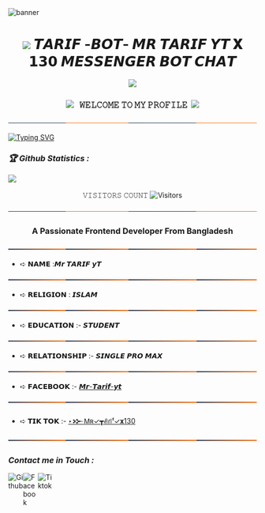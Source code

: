 <img src="https://i.imgur.com/rYFkG0f.jpeg" alt="banner">
<h1 align="center"><img src="./dashboard/images/logo-non-bg.png" width="22px"> 𝙏𝘼𝙍𝙄𝙁 -𝘽𝙊𝙏- 𝙈𝙍 𝙏𝘼𝙍𝙄𝙁 𝙔𝙏 𝐗 𝟭𝟯𝟬 𝙈𝙀𝙎𝙎𝙀𝙉𝙂𝙀𝙍 𝘽𝙊𝙏 𝘾𝙃𝘼𝙏 </h1>
<!-- Github README -->

<p align="center"><img src="https://img.shields.io/badge/I Am %20BANGLADESHI- NOOB PROGRAMMER-green?colorA=%23ff0000&colorB=%23017e40&style=flat-square">

</i></b></h3>
<h3 align="center">
  <img src="https://emoji.discord.st/emojis/768b108d-274f-4f44-a634-8477b16efce7.gif" width="25">
  &nbsp; 𝚆𝙴𝙻𝙲𝙾𝙼𝙴 𝚃𝙾 𝙼𝚈 𝙿𝚁𝙾𝙵𝙸𝙻𝙴&nbsp;
  <img src="https://emoji.discord.st/emojis/768b108d-274f-4f44-a634-8477b16efce7.gif" width="25">
</h3>
<img align="center" alt="line" src="https://github.com/DalpatRathore/dalpatrathore/blob/main/assets/images/line-1.svg">



[![Typing SVG](https://readme-typing-svg.herokuapp.com?color=%23F70B10&size=27&lines=𝙸+𝙰𝙼+𝙸𝙽𝙽𝙾𝙲𝙴𝙽𝚃+𝙱𝙾𝚈;+𝙸𝚃'𝚜+𝙽𝙾𝚃+𝙹𝚄𝚂𝚃+𝙰+𝙽𝙰𝙼𝙴+𝙱𝚁𝙾;𝙸𝚃'MY+PREFIX+‣𒁍!;𝚃𝙷𝙰𝙽𝙺+𝚈𝙾𝚄+𝙴𝚅𝙴𝚁𝚈𝙾𝙽𝙴;𝙻𝙾𝚅e+𝚄+𝙰𝙻𝙻+𝙵𝚁𝙸𝙴𝙽𝙳𝚂)](https://git.io/typing-svg)


<h3><b><i>🏆 Github Statistics :</i></b></h3>
<a href="https://github.com/MR-TARIF-YT130"><img width=550 src="https://github-profile-trophy.vercel.app/?username=𝙈𝙧-𝙏𝙖𝙧𝙞𝙛-𝙮𝙩.𝙭𝟭𝟯𝟬&theme=dracula&no-frame=true&title=Followers,Stars,Commit,Repository,Issues"/></a>

</p>
<p align="center"> 
 𝚅𝙸𝚂𝙸𝚃𝙾𝚁𝚂 𝙲𝙾𝚄𝙽𝚃
 <img src="https://profile-counter.glitch.me/tarif-130 /count.svg" alt="Visitors">
</p>

<img align="center" alt="line" src="https://github.com/DalpatRathore/dalpatrathore/blob/main/assets/images/line-1.svg">

<h3 align="center">A Passionate Frontend Developer From Bangladesh</h3>

<img align="center" alt="line" src="https://github.com/DalpatRathore/dalpatrathore/blob/main/assets/images/line-2.svg">

- ➪ 𝗡𝗔𝗠𝗘      :𝙈𝙧 𝙏𝘼𝙍𝙄𝙁 𝙮𝙏

<img align="center" alt="line" src="https://github.com/DalpatRathore/dalpatrathore/blob/main/assets/images/line-2.svg">

- ➪  𝗥𝗘𝗟𝗜𝗚𝗜𝗢𝗡   : 𝙄𝙎𝙇𝘼𝙈

<img align="center" alt="line" src="https://github.com/DalpatRathore/dalpatrathore/blob/main/assets/images/line-2.svg">

- ➪ 𝗘𝗗𝗨𝗖𝗔𝗧𝗜𝗢𝗡 :- 𝙎𝙏𝙐𝘿𝙀𝙉𝙏

<img align="center" alt="line" src="https://github.com/DalpatRathore/dalpatrathore/blob/main/assets/images/line-2.svg">

- ➪ 𝗥𝗘𝗟𝗔𝗧𝗜𝗢𝗡𝗦𝗛𝗜𝗣 :- 𝙎𝙄𝙉𝙂𝙇𝙀 𝙋𝙍𝙊 𝙈𝘼𝙓

<img align="center" alt="line" src="https://github.com/DalpatRathore/dalpatrathore/blob/main/assets/images/line-2.svg">

- ➪ 𝗙𝗔𝗖𝗘𝗕𝗢𝗢𝗞 :- [𝙈𝙧-𝙏𝙖𝙧𝙞𝙛-𝙮𝙩](https://m.me/Mr.tarif.yt.x130)

<img align="center" alt="line" src="https://github.com/DalpatRathore/dalpatrathore/blob/main/assets/images/line-2.svg">

- ➪ 𝗧𝗜𝗞 𝗧𝗢𝗞 :- [‣𒁍Ꮇʀ✓┳ꋬɾ꒐ᶠ✓𝐱130 ](tiktok.com/@mr.tarif.yt.x130)

<img align="center" alt="line" src="https://github.com/DalpatRathore/dalpatrathore/blob/main/assets/images/line-2.svg">

<h3><b><i> Contact me in Touch :</i></b></h3>
<a href="https://github.com/MR-TARIF-YT130"><img align="left" title="Github" alt="Github" width="30px" src="https://cdn.jsdelivr.net/npm/simple-icons@3.0.1/icons/github.svg" /></a>
<a href="https://m.me/Mr.tarif.yt.x130"><img align="left" title="Facebook" alt="Facebook" width="30px" src="https://raw.githubusercontent.com/rahuldkjain/github-profile-readme-generator/master/src/images/icons/Social/facebook.svg" /></a>
<a href="tiktok.com/@mr.tarif.yt.x130"><img align="left" title="Tiktok" alt="Tiktok" width="30px" src="https://raw.githubusercontent.com/rahuldkjain/github-profile-readme-generator/master/src/images/icons/Social/tiktok.svg" /></a>
